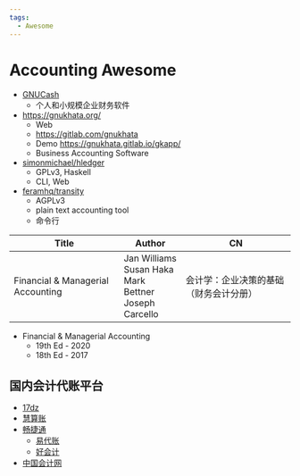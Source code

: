 ```yaml
---
tags:
  - Awesome
---
```


# Accounting Awesome

- [GNUCash](./gnucash.md)
  - 个人和小规模企业财务软件
- https://gnukhata.org/
  - Web
  - https://gitlab.com/gnukhata
  - Demo https://gnukhata.gitlab.io/gkapp/
  - Business Accounting Software
- [simonmichael/hledger](https://github.com/simonmichael/hledger)
  - GPLv3, Haskell
  - CLI, Web
- [feramhq/transity](https://github.com/feramhq/transity)
  - AGPLv3
  - plain text accounting tool
  - 命令行

| Title                             | Author                                                           | CN                                     |
| --------------------------------- | ---------------------------------------------------------------- | -------------------------------------- |
| Financial & Managerial Accounting | Jan Williams<br/>Susan Haka<br/>Mark Bettner<br/>Joseph Carcello | 会计学：企业决策的基础（财务会计分册） |

- Financial & Managerial Accounting
  - 19th Ed - 2020
  - 18th Ed - 2017

## 国内会计代账平台

- [17dz](https://www.17dz.com/)
- [慧算账](https://www.kungeek.com/)
- [畅捷通](https://www.chanjet.com/)
  - [易代账](http://e.chanjet.com/)
  - [好会计](http://h.chanjet.com/)
- [中国会计网](https://www.canet.com.cn/)
